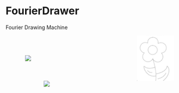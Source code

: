 # FourierDrawer
Fourier Drawing Machine
<div style="display: flex; justify-content: center; align-items: center; margin: 0; padding: 0;">
    <img src="images/output1.gif" width="300" style="margin: 0; padding: 0;">
    <img src="images/image1.jpg" width="100" style="margin: 0; padding: 0;">
</div>




<div style="display: flex; justify-content: center;">
    <img src="images/output.gif" width="300">
</div>
